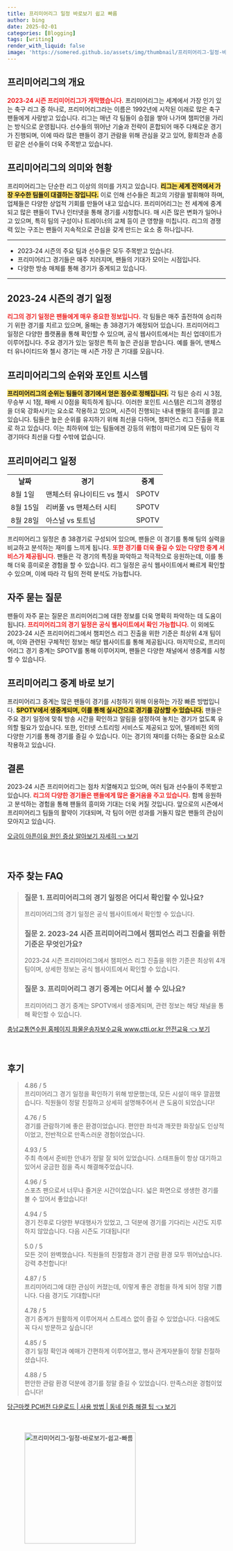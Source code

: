 ```yaml
---
title: 프리미어리그 일정 바로보기 쉽고 빠름
author: bing
date: 2025-02-01
categories: [Blogging]
tags: [writing]
render_with_liquid: false
image: 'https://somered.github.io/assets/img/thumbnail/프리미어리그-일정-바로보기-쉽고-빠름.webp'
---
```



<h2 id='프리미어리그의 개요'>프리미어리그의 개요</h2>

<p><b><span style="color: #ee2323;">2023-24 시즌 프리미어리그가 개막했습니다.</span></b> 프리미어리그는 세계에서 가장 인기 있는 축구 리그 중 하나로, 프리미어리그라는 이름은 1992년에 시작된 이래로 많은 축구 팬들에게 사랑받고 있습니다. 리그는 매년 각 팀들이 승점을 쌓아 나가며 챔피언을 가리는 방식으로 운영됩니다. 선수들의 뛰어난 기술과 전략이 혼합되어 매주 다채로운 경기가 진행되며, 이에 따라 많은 팬들이 경기 관람을 위해 관심을 갖고 있어, 황희찬과 손흥민 같은 선수들이 더욱 주목받고 있습니다.</p>

<h2 id='프리미어리그의 의미와 현황'>프리미어리그의 의미와 현황</h2>

<p>프리미어리그는 단순한 리그 이상의 의미를 가지고 있습니다. <b><span style="background-color: #ffe066;">리그는 세계 전역에서 가장 우수한 팀들이 대결하는 장입니다.</span></b> 이로 인해 선수들은 최고의 기량을 발휘해야 하며, 업체들은 다양한 상업적 기회를 만들어 내고 있습니다. 프리미어리그는 전 세계에 중계되고 많은 팬들이 TV나 인터넷을 통해 경기를 시청합니다. 매 시즌 많은 변화가 일어나고 있으며, 특히 팀의 구성이나 트레이너의 교체 등이 큰 영향을 미칩니다. 리그의 경쟁력 있는 구조는 팬들이 지속적으로 관심을 갖게 만드는 요소 중 하나입니다.</p>

<hr />

<ul>
    <li>2023-24 시즌의 주요 팀과 선수들은 모두 주목받고 있습니다.</li>
    <li>프리미어리그 경기들은 매주 치러지며, 팬들의 기대가 모이는 시점입니다.</li>
    <li>다양한 방송 매체를 통해 경기가 중계되고 있습니다.</li>
</ul>

<hr />

<h2 id='2023-24 시즌의 경기 일정'>2023-24 시즌의 경기 일정</h2>

<p><b><span style="color: #ee2323;">리그의 경기 일정은 팬들에게 매우 중요한 정보입니다.</span></b> 각 팀들은 매주 출전하여 승리하기 위한 경기를 치르고 있으며, 올해는 총 38경기가 예정되어 있습니다. 프리미어리그 일정은 다양한 플랫폼을 통해 확인할 수 있으며, 공식 웹사이트에서는 최신 업데이트가 이루어집니다. 주요 경기가 있는 일정은 특히 높은 관심을 받습니다. 예를 들어, 맨체스터 유나이티드와 첼시 경기는 매 시즌 가장 큰 기대를 모읍니다. </p>

<h2 id='프리미어리그의 순위와 포인트 시스템'>프리미어리그의 순위와 포인트 시스템</h2>

<p><b><span style="background-color: #ffe066;">프리미어리그의 순위는 팀들이 경기에서 얻은 점수로 정해집니다.</span></b> 각 팀은 승리 시 3점, 무승부 시 1점, 패배 시 0점을 획득하게 됩니다. 이러한 포인트 시스템은 리그의 경쟁성을 더욱 강화시키는 요소로 작용하고 있으며, 시즌이 진행되는 내내 팬들의 흥미를 끌고 있습니다. 팀들은 높은 순위를 유지하기 위해 최선을 다하며, 챔피언스 리그 진출을 목표로 하고 있습니다. 이는 최하위에 있는 팀들에겐 강등의 위험이 따르기에 모든 팀이 각 경기마다 최선을 다할 수밖에 없습니다.</p>

<h2 id='프리미어리그 일정'>프리미어리그 일정</h2>

<table>
    <tr>
        <td style="text-align: center; height: 17px;"><b>날짜</b></td>
        <td style="text-align: center; height: 17px;"><b>경기</b></td>
        <td style="text-align: center; height: 17px;"><b>중계</b></td>
    </tr>
    <tr>
        <td>8월 1일</td>
        <td>맨체스터 유나이티드 vs 첼시</td>
        <td>SPOTV</td>
    </tr>
    <tr>
        <td>8월 15일</td>
        <td>리버풀 vs 맨체스터 시티</td>
        <td>SPOTV</td>
    </tr>
    <tr>
        <td>8월 28일</td>
        <td>아스널 vs 토트넘</td>
        <td>SPOTV</td>
    </tr>
</table>

<p>프리미어리그 일정은 총 38경기로 구성되어 있으며, 팬들은 이 경기를 통해 팀의 실력을 비교하고 분석하는 재미를 느끼게 됩니다. <b><span style="color: #ee2323;">또한 경기를 더욱 즐길 수 있는 다양한 중계 서비스가 제공됩니다.</span></b> 팬들은 각 경기의 특징을 파악하고 적극적으로 응원하는데, 이를 통해 더욱 흥미로운 경험을 할 수 있습니다. 리그 일정은 공식 웹사이트에서 빠르게 확인할 수 있으며, 이에 따라 각 팀의 전력 분석도 가능합니다.</p>

<h2 id='자주 묻는 질문'>자주 묻는 질문</h2>

<p>팬들이 자주 묻는 질문은 프리미어리그에 대한 정보를 더욱 명확히 파악하는 데 도움이 됩니다. <b><span style="color: #ee2323;">프리미어리그의 경기 일정은 공식 웹사이트에서 확인 가능합니다.</span></b> 이 외에도 2023-24 시즌 프리미어리그에서 챔피언스 리그 진출을 위한 기준은 최상위 4개 팀이며, 이와 관련된 구체적인 정보는 해당 웹사이트를 통해 제공됩니다. 마지막으로, 프리미어리그 경기 중계는 SPOTV를 통해 이루어지며, 팬들은 다양한 채널에서 생중계를 시청할 수 있습니다.</p>

<h2 id='프리미어리그 중계 바로 보기'>프리미어리그 중계 바로 보기</h2>

<p>프리미어리그 중계는 많은 팬들이 경기를 시청하기 위해 이용하는 가장 빠른 방법입니다. <b><span style="background-color: #ffe066;">SPOTV에서 생중계되며, 이를 통해 실시간으로 경기를 감상할 수 있습니다.</span></b> 팬들은 주요 경기 일정에 맞춰 방송 시간을 확인하고 알림을 설정하여 놓치는 경기가 없도록 유의할 필요가 있습니다. 또한, 인터넷 스트리밍 서비스도 제공되고 있어, 텔레비전 외의 다양한 기기를 통해 경기를 즐길 수 있습니다. 이는 경기의 재미를 더하는 중요한 요소로 작용하고 있습니다.</p>

<h2 id='결론'>결론</h2>

<p>2023-24 시즌 프리미어리그는 점차 치열해지고 있으며, 여러 팀과 선수들이 주목받고 있습니다. <b><span style="color: #ee2323;">리그의 다양한 경기들은 팬들에게 많은 즐거움을 주고 있습니다.</span></b> 함께 응원하고 분석하는 경험을 통해 팬들의 흥미와 기대는 더욱 커질 것입니다. 앞으로의 시즌에서 프리미어리그 팀들의 활약이 기대되며, 각 팀이 어떤 성과를 거둘지 많은 팬들의 관심이 모아지고 있습니다.</p>


<p><a class="click-button" title="오금이 아픈이유 원인 증상 알아보기 자세히" href="https://somered.github.io/posts/%EC%98%A4%EA%B8%88%EC%9D%B4-%EC%95%84%ED%94%88%EC%9D%B4%EC%9C%A0-%EC%9B%90%EC%9D%B8-%EC%A6%9D%EC%83%81-%EC%95%8C%EC%95%84%EB%B3%B4%EA%B8%B0-%EC%9E%90%EC%84%B8%ED%9E%88/" rel="dofollow">오금이 아픈이유 원인 증상 알아보기 자세히 👈 보기</a></p><br>
<h2 id='자주_찾는_FAQ'>자주 찾는 FAQ</h2>
<div itemscope="" itemtype="https://schema.org/FAQPage"> 
<blockquote> 
<div itemscope="" itemprop="mainEntity" itemtype="https://schema.org/Question"> 
<h3 itemprop="name">질문 1. 프리미어리그의 경기 일정은 어디서 확인할 수 있나요?</h3> 
<div itemscope="" itemprop="acceptedAnswer" itemtype="https://schema.org/Answer"> 
<span itemprop="text"> 
<p>프리미어리그의 경기 일정은 공식 웹사이트에서 확인할 수 있습니다.</p> 
</span> 
</div> 
</div> 

<div itemscope="" itemprop="mainEntity" itemtype="https://schema.org/Question"> 
<h3 itemprop="name">질문 2. 2023-24 시즌 프리미어리그에서 챔피언스 리그 진출을 위한 기준은 무엇인가요?</h3> 
<div itemscope="" itemprop="acceptedAnswer" itemtype="https://schema.org/Answer"> 
<span itemprop="text"> 
<p>2023-24 시즌 프리미어리그에서 챔피언스 리그 진출을 위한 기준은 최상위 4개팀이며, 상세한 정보는 공식 웹사이트에서 확인할 수 있습니다.</p> 
</span> 
</div> 
</div> 

<div itemscope="" itemprop="mainEntity" itemtype="https://schema.org/Question"> 
<h3 itemprop="name">질문 3. 프리미어리그 경기 중계는 어디서 볼 수 있나요?</h3> 
<div itemscope="" itemprop="acceptedAnswer" itemtype="https://schema.org/Answer"> 
<span itemprop="text"> 
<p>프리미어리그 경기 중계는 SPOTV에서 생중계되며, 관련 정보는 해당 채널을 통해 확인할 수 있습니다.</p> 
</span> 
</div> 
</div> 
</blockquote> 
</div>
<p><a class="click-button" title="충남교통연수원 홈페이지 화물운송자보수교육 www.ctti.or.kr 안전교육" href="https://somered.github.io/posts/%EC%B6%A9%EB%82%A8%EA%B5%90%ED%86%B5%EC%97%B0%EC%88%98%EC%9B%90-%ED%99%88%ED%8E%98%EC%9D%B4%EC%A7%80-%ED%99%94%EB%AC%BC%EC%9A%B4%EC%86%A1%EC%9E%90%EB%B3%B4%EC%88%98%EA%B5%90%EC%9C%A1-www.ctti.or.kr-%EC%95%88%EC%A0%84%EA%B5%90%EC%9C%A1/" rel="dofollow">충남교통연수원 홈페이지 화물운송자보수교육 www.ctti.or.kr 안전교육 👈 보기</a></p><br>
<h2 id='후기'>후기</h2>
<div itemscope itemtype="https://schema.org/Product">
  <blockquote>
  <div itemprop="review" itemscope itemtype="https://schema.org/Review">
      <div itemprop="reviewRating" itemscope itemtype="https://schema.org/Rating"> <span itemprop="ratingValue">4.86</span> / <span itemprop="bestRating">5</span> </div>
      <span itemprop="reviewBody">프리미어리그 경기 일정을 확인하기 위해 방문했는데, 모든 시설이 매우 깔끔했습니다. 직원들이 정말 친절하고 상세히 설명해주어서 큰 도움이 되었습니다!</span>
  </div>
  <br>
  <div itemprop="review" itemscope itemtype="https://schema.org/Review">
      <div itemprop="reviewRating" itemscope itemtype="https://schema.org/Rating"> <span itemprop="ratingValue">4.76</span> / <span itemprop="bestRating">5</span> </div>
      <span itemprop="reviewBody">경기를 관람하기에 좋은 환경이었습니다. 편안한 좌석과 깨끗한 화장실도 인상적이었고, 전반적으로 만족스러운 경험이었습니다.</span>
  </div>
  <br>
  <div itemprop="review" itemscope itemtype="https://schema.org/Review">
      <div itemprop="reviewRating" itemscope itemtype="https://schema.org/Rating"> <span itemprop="ratingValue">4.93</span> / <span itemprop="bestRating">5</span> </div>
      <span itemprop="reviewBody">주최 측에서 준비한 안내가 정말 잘 되어 있었습니다. 스태프들이 항상 대기하고 있어서 궁금한 점을 즉시 해결해주었습니다.</span>
  </div>
  <br>
  <div itemprop="review" itemscope itemtype="https://schema.org/Review">
      <div itemprop="reviewRating" itemscope itemtype="https://schema.org/Rating"> <span itemprop="ratingValue">4.96</span> / <span itemprop="bestRating">5</span> </div>
      <span itemprop="reviewBody">스포츠 팬으로서 너무나 즐거운 시간이었습니다. 넓은 화면으로 생생한 경기를 볼 수 있어서 좋았습니다!</span>
  </div>
  <br>
  <div itemprop="review" itemscope itemtype="https://schema.org/Review">
      <div itemprop="reviewRating" itemscope itemtype="https://schema.org/Rating"> <span itemprop="ratingValue">4.94</span> / <span itemprop="bestRating">5</span> </div>
      <span itemprop="reviewBody">경기 전후로 다양한 부대행사가 있었고, 그 덕분에 경기를 기다리는 시간도 지루하지 않았습니다. 다음 시즌도 기대됩니다!</span>
  </div>
  <br>
  <div itemprop="review" itemscope itemtype="https://schema.org/Review">
      <div itemprop="reviewRating" itemscope itemtype="https://schema.org/Rating"> <span itemprop="ratingValue">5.0</span> / <span itemprop="bestRating">5</span> </div>
      <span itemprop="reviewBody">모든 것이 완벽했습니다. 직원들의 친절함과 경기 관람 환경 모두 뛰어났습니다. 강력 추천합니다!</span>
  </div>
  <br>
  <div itemprop="review" itemscope itemtype="https://schema.org/Review">
      <div itemprop="reviewRating" itemscope itemtype="https://schema.org/Rating"> <span itemprop="ratingValue">4.87</span> / <span itemprop="bestRating">5</span> </div>
      <span itemprop="reviewBody">프리미어리그에 대한 관심이 커졌는데, 이렇게 좋은 경험을 하게 되어 정말 기쁩니다. 다음 경기도 기대합니다!</span>
  </div>
  <br>
  <div itemprop="review" itemscope itemtype="https://schema.org/Review">
      <div itemprop="reviewRating" itemscope itemtype="https://schema.org/Rating"> <span itemprop="ratingValue">4.78</span> / <span itemprop="bestRating">5</span> </div>
      <span itemprop="reviewBody">경기 중계가 원활하게 이루어져서 스트레스 없이 즐길 수 있었습니다. 다음에도 꼭 다시 방문하고 싶습니다!</span>
  </div>
  <br>
  <div itemprop="review" itemscope itemtype="https://schema.org/Review">
      <div itemprop="reviewRating" itemscope itemtype="https://schema.org/Rating"> <span itemprop="ratingValue">4.85</span> / <span itemprop="bestRating">5</span> </div>
      <span itemprop="reviewBody">경기 일정 확인과 예매가 간편하게 이루어졌고, 행사 관계자분들이 정말 친절하셨습니다.</span>
  </div>
  <br>
  <div itemprop="review" itemscope itemtype="https://schema.org/Review">
      <div itemprop="reviewRating" itemscope itemtype="https://schema.org/Rating"> <span itemprop="ratingValue">4.88</span> / <span itemprop="bestRating">5</span> </div>
      <span itemprop="reviewBody">편안한 관람 환경 덕분에 경기를 정말 즐길 수 있었습니다. 만족스러운 경험이었습니다!</span>
  </div>
  </blockquote>
</div>
<p><a class="click-button" title="당근마켓 PC버전 다운로드 | 사용 방법 | 동네 인증 해결 팁" href="https://somered.github.io/posts/%EB%8B%B9%EA%B7%BC%EB%A7%88%EC%BC%93-PC%EB%B2%84%EC%A0%84-%EB%8B%A4%EC%9A%B4%EB%A1%9C%EB%93%9C-%EC%82%AC%EC%9A%A9-%EB%B0%A9%EB%B2%95-%EB%8F%99%EB%84%A4-%EC%9D%B8%EC%A6%9D-%ED%95%B4%EA%B2%B0-%ED%8C%81/" rel="dofollow">당근마켓 PC버전 다운로드 | 사용 방법 | 동네 인증 해결 팁 👈 보기</a></p><br>
<figure class="image"><img src="https://somered.github.io/assets/img/thumbnail/프리미어리그-일정-바로보기-쉽고-빠름.webp" alt="프리미어리그-일정-바로보기-쉽고-빠름" width="256" height="256"></figure>